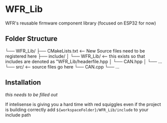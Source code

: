 # WFR_Lib
WFR's reusable firmware component library (focused on ESP32 for now)

## Folder Structure
└── WFR_Lib/
    ├── CMakeLists.txt  <-- New Source files need to be registered here
    ├── include/
    │   └── WFR_Lib/    <-- this exists so that includes are denoted as "WFR_Lib/headerfile.hpp
    │       └── CAN.hpp
    │       └── ...
    └── src/            <-- source files go here
        └── CAN.cpp
        └── ...

## Installation

*this needs to be filled out*

If intelisense is giving you a hard time with red squiggles even if the project is building correctly add `${workspaceFolder}/WFR_Lib/include` to your include path 